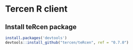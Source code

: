 # Tercen R client

## Install teRcen package

```R
install.packages('devtools')
devtools::install_github("tercen/teRcen", ref = "0.7.0")
```